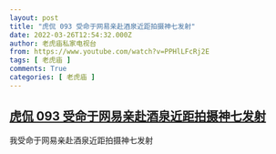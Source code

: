 ```yaml
---
layout: post
title: "虎侃 093 受命于网易亲赴酒泉近距拍摄神七发射"
date: 2022-03-26T12:54:32.000Z
author: 老虎庙私家电视台
from: https://www.youtube.com/watch?v=PPHlLFcRj2E
tags: [ 老虎庙 ]
comments: True
categories: [ 老虎庙 ]
---
```

<!--1648299272000-->
[虎侃 093 受命于网易亲赴酒泉近距拍摄神七发射](https://www.youtube.com/watch?v=PPHlLFcRj2E)
------

<div>
我受命于网易亲赴酒泉近距拍摄神七发射
</div>
